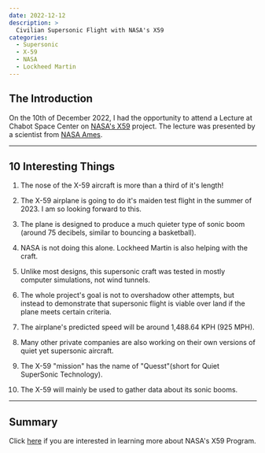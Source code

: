 ```yaml
---
date: 2022-12-12
description: >
  Civilian Supersonic Flight with NASA's X59
categories:
  - Supersonic
  - X-59
  - NASA
  - Lockheed Martin
---
```


## The Introduction 

On the 10th of December 2022, I had the opportunity to attend a Lecture at Chabot Space Center on [NASA's X59](https://www.nasa.gov/X59) project. The lecture was presented by a scientist from [NASA Ames](https://www.nasa.gov/ames). 


<!-- more -->

---

## 10 Interesting Things

1. The nose of the X-59 aircraft is more than a third of it's length!

2. The X-59 airplane is going to do it's maiden test flight in the summer of 2023. I am so looking forward to this. 

3. The plane is designed to produce a much quieter type of sonic boom (around 75 decibels, similar to bouncing a basketball).

4. NASA is not doing this alone. Lockheed Martin is also helping with the craft.

5. Unlike most designs, this supersonic craft was tested in mostly computer simulations, not wind tunnels.

6. The whole project's goal is not to overshadow other attempts, but instead to demonstrate that supersonic flight is viable over land if the plane meets certain criteria. 

7. The airplane's predicted speed will be around 1,488.64 KPH (925 MPH).

8. Many other private companies are also working on their own versions of quiet yet supersonic aircraft.

9. The X-59 "mission" has the name of "Quesst"(short for Quiet SuperSonic Technology).

10. The X-59 will mainly be used to gather data about its sonic booms.  

---
## Summary

Click [here](https://www.nasa.gov/X59) if you are interested in learning more about NASA's X59 Program. 